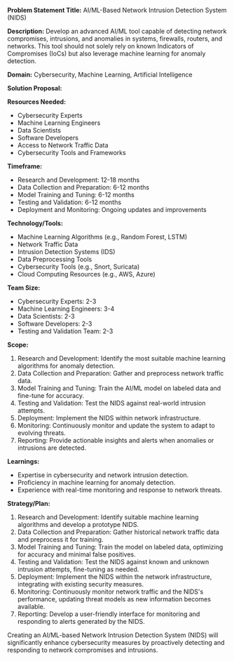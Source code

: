 **Problem Statement Title:** AI/ML-Based Network Intrusion Detection System (NIDS)

**Description:** Develop an advanced AI/ML tool capable of detecting network compromises, intrusions, and anomalies in systems, firewalls, routers, and networks. This tool should not solely rely on known Indicators of Compromises (IoCs) but also leverage machine learning for anomaly detection.

**Domain:** Cybersecurity, Machine Learning, Artificial Intelligence

**Solution Proposal:**

**Resources Needed:**
- Cybersecurity Experts
- Machine Learning Engineers
- Data Scientists
- Software Developers
- Access to Network Traffic Data
- Cybersecurity Tools and Frameworks

**Timeframe:**
- Research and Development: 12-18 months
- Data Collection and Preparation: 6-12 months
- Model Training and Tuning: 6-12 months
- Testing and Validation: 6-12 months
- Deployment and Monitoring: Ongoing updates and improvements

**Technology/Tools:**
- Machine Learning Algorithms (e.g., Random Forest, LSTM)
- Network Traffic Data
- Intrusion Detection Systems (IDS)
- Data Preprocessing Tools
- Cybersecurity Tools (e.g., Snort, Suricata)
- Cloud Computing Resources (e.g., AWS, Azure)

**Team Size:**
- Cybersecurity Experts: 2-3
- Machine Learning Engineers: 3-4
- Data Scientists: 2-3
- Software Developers: 2-3
- Testing and Validation Team: 2-3

**Scope:**
1. Research and Development: Identify the most suitable machine learning algorithms for anomaly detection.
2. Data Collection and Preparation: Gather and preprocess network traffic data.
3. Model Training and Tuning: Train the AI/ML model on labeled data and fine-tune for accuracy.
4. Testing and Validation: Test the NIDS against real-world intrusion attempts.
5. Deployment: Implement the NIDS within network infrastructure.
6. Monitoring: Continuously monitor and update the system to adapt to evolving threats.
7. Reporting: Provide actionable insights and alerts when anomalies or intrusions are detected.

**Learnings:**
- Expertise in cybersecurity and network intrusion detection.
- Proficiency in machine learning for anomaly detection.
- Experience with real-time monitoring and response to network threats.

**Strategy/Plan:**
1. Research and Development: Identify suitable machine learning algorithms and develop a prototype NIDS.
2. Data Collection and Preparation: Gather historical network traffic data and preprocess it for training.
3. Model Training and Tuning: Train the model on labeled data, optimizing for accuracy and minimal false positives.
4. Testing and Validation: Test the NIDS against known and unknown intrusion attempts, fine-tuning as needed.
5. Deployment: Implement the NIDS within the network infrastructure, integrating with existing security measures.
6. Monitoring: Continuously monitor network traffic and the NIDS's performance, updating threat models as new information becomes available.
7. Reporting: Develop a user-friendly interface for monitoring and responding to alerts generated by the NIDS.

Creating an AI/ML-based Network Intrusion Detection System (NIDS) will significantly enhance cybersecurity measures by proactively detecting and responding to network compromises and intrusions.